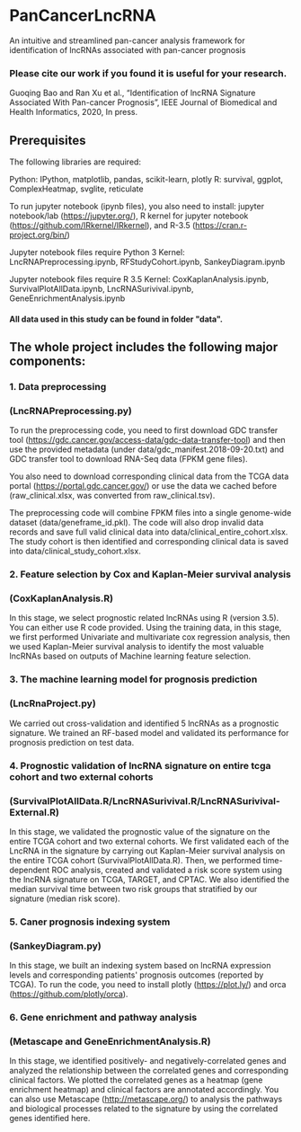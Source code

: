 # PanCancerLncRNA
An intuitive and streamlined pan-cancer analysis framework for identification of lncRNAs associated with pan-cancer prognosis


### Please cite our work if you found it is useful for your research.

Guoqing Bao and Ran Xu et al., “Identification of lncRNA Signature Associated With Pan-cancer Prognosis”, IEEE Journal of Biomedical and Health Informatics, 2020, In press.

## Prerequisites

The following libraries are required:

Python: IPython, matplotlib, pandas, scikit-learn, plotly
R: survival, ggplot, ComplexHeatmap, svglite, reticulate

To run jupyter notebook (ipynb files), you also need to install: jupyter notebook/lab (https://jupyter.org/), R kernel for jupyter notebook (https://github.com/IRkernel/IRkernel), and R-3.5 (https://cran.r-project.org/bin/)

Jupyter notebook files require Python 3 Kernel: LncRNAPreprocessing.ipynb, RFStudyCohort.ipynb, SankeyDiagram.ipynb

Jupyter notebook files require R 3.5 Kernel: CoxKaplanAnalysis.ipynb, SurvivalPlotAllData.ipynb, LncRNASurivival.ipynb, GeneEnrichmentAnalysis.ipynb


#### All data used in this study can be found in folder "data".


## The whole project includes the following major components:

### 1. Data preprocessing
### (LncRNAPreprocessing.py)

To run the preprocessing code, you need to first download GDC transfer tool (https://gdc.cancer.gov/access-data/gdc-data-transfer-tool) and then use the provided metadata (under data/gdc_manifest.2018-09-20.txt) and GDC transfer tool to download RNA-Seq data (FPKM gene files).

You also need to download corresponding clinical data from the TCGA data portal (https://portal.gdc.cancer.gov/) or use the data we cached before (raw_clinical.xlsx, was converted from raw_clinical.tsv).

The preprocessing code will combine FPKM files into a single genome-wide dataset (data/geneframe_id.pkl). The code will also drop invalid data records and save full valid clinical data into data/clinical_entire_cohort.xlsx. The study cohort is then identified and corresponding clinical data is saved into data/clinical_study_cohort.xlsx.

### 2. Feature selection by Cox and Kaplan-Meier survival analysis
### (CoxKaplanAnalysis.R)

In this stage, we select prognostic related lncRNAs using R (version 3.5). You can either use R code provided. Using the training data, in this stage, we first performed Univariate and multivariate cox regression analysis, then we used Kaplan-Meier survival analysis to identify the most valuable lncRNAs based on outputs of Machine learning feature selection.

### 3. The machine learning model for prognosis prediction
### (LncRnaProject.py)

We carried out cross-validation and identified 5 lncRNAs as a prognostic signature. We trained an RF-based model and validated its performance for prognosis prediction on test data.

### 4. Prognostic validation of lncRNA signature on entire tcga cohort and two external cohorts
### (SurvivalPlotAllData.R/LncRNASurivival.R/LncRNASurivival-External.R)

In this stage, we validated the prognostic value of the signature on the entire TCGA cohort and two external cohorts. We first validated each of the LncRNA in the signature by carrying out Kaplan-Meier survival analysis on the entire TCGA cohort (SurvivalPlotAllData.R). Then, we performed time-dependent ROC analysis, created and validated a risk score system using the lncRNA signature on TCGA, TARGET, and CPTAC.  We also identified the median survival time between two risk groups that stratified by our signature (median risk score).

### 5. Caner prognosis indexing system 
### (SankeyDiagram.py)

In this stage, we built an indexing system based on lncRNA expression levels and corresponding patients' prognosis outcomes (reported by TCGA). To run the code, you need to install plotly (https://plot.ly/) and orca (https://github.com/plotly/orca). 

### 6. Gene enrichment and pathway analysis 
### (Metascape and GeneEnrichmentAnalysis.R)

In this stage, we identified positively- and negatively-correlated genes and analyzed the relationship between the correlated genes and corresponding clinical factors. We plotted the correlated genes as a heatmap (gene enrichment heatmap) and clinical factors are annotated accordingly. You can also use Metascape (http://metascape.org/) to analysis the pathways and biological processes related to the signature by using the correlated genes identified here.



